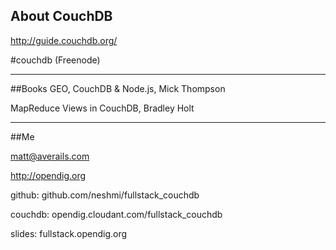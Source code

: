## About CouchDB

http://guide.couchdb.org/

\#couchdb (Freenode)

---
##Books
GEO, CouchDB & Node.js, Mick Thompson

MapReduce Views in CouchDB, Bradley Holt

---
##Me

matt@averails.com

http://opendig.org

github: github.com/neshmi/fullstack_couchdb

couchdb: opendig.cloudant.com/fullstack_couchdb

slides: fullstack.opendig.org